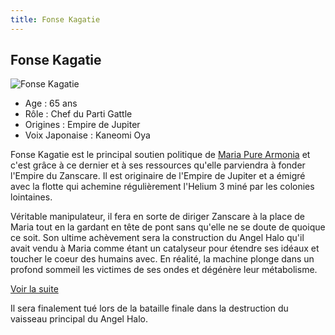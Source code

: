 ```yaml
---
title: Fonse Kagatie
---
```


Fonse Kagatie
-------------


![Fonse Kagatie](/images/stories/saga/vgundam/persos/fonse-kagatie.png)


* Age : 65 ans
* Rôle : Chef du Parti Gattle
* Origines : Empire de Jupiter
* Voix Japonaise : Kaneomi Oya


Fonse Kagatie est le principal soutien politique de [Maria Pure Armonia](uc/victory-gundam/maria-pure-armonia.html) et c'est grâce à ce dernier et à ses ressources qu'elle parviendra à fonder l'Empire du Zanscare. Il est originaire de l'Empire de Jupiter et a émigré avec la flotte qui achemine régulièrement l'Helium 3 miné par les colonies lointaines.


Véritable manipulateur, il fera en sorte de diriger Zanscare à la place de Maria tout en la gardant en tête de pont sans qu'elle ne se doute de quoique ce soit. Son ultime achèvement sera la construction du Angel Halo qu'il avait vendu à Maria comme étant un catalyseur pour étendre ses idéaux et toucher le coeur des humains avec. En réalité, la machine plonge dans un profond sommeil les victimes de ses ondes et dégénère leur métabolisme.


[Voir la suite](javascript:spoiler();)


Il sera finalement tué lors de la bataille finale dans la destruction du vaisseau principal du Angel Halo.


